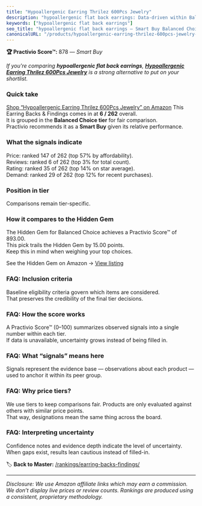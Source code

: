 ```yaml
---
title: "Hypoallergenic Earring Thrilez 600Pcs Jewelry"
description: "hypoallergenic flat back earrings: Data-driven within Balanced Choice ranking using the Practivio Score™. Positioned by quality, value, demand, findability, mo…"
keywords: ["hypoallergenic flat back earrings"]
seo_title: "hypoallergenic flat back earrings — Smart Buy Balanced Choice (2025)"
canonicalURL: "/products/hypoallergenic-earring-thrilez-600pcs-jewelry-B08JC9W2YT/"
---
```


**🏆 Practivio Score™:** 878 — _Smart Buy_


*If you're comparing **hypoallergenic flat back earrings**, **[Hypoallergenic Earring Thrilez 600Pcs Jewelry](https://www.amazon.com/dp/B08JC9W2YT?tag=practivio-20)** is a strong alternative to put on your shortlist.*
### Quick take
[Shop “Hypoallergenic Earring Thrilez 600Pcs Jewelry” on Amazon](https://www.amazon.com/dp/B08JC9W2YT?tag=practivio-20)
This Earring Backs & Findings comes in at **6 / 262** overall.  
It is grouped in the **Balanced Choice tier** for fair comparison.  
Practivio recommends it as a **Smart Buy** given its relative performance.

### What the signals indicate
Price: ranked 147 of 262 (top 57% by affordability).  
Reviews: ranked 6 of 262 (top 3% for total count).  
Rating: ranked 35 of 262 (top 14% on star average).  
Demand: ranked 29 of 262 (top 12% for recent purchases).

### Position in tier
Comparisons remain tier-specific.

### How it compares to the Hidden Gem
The Hidden Gem for Balanced Choice achieves a Practivio Score™ of 893.00.  
This pick trails the Hidden Gem by 15.00 points.  
Keep this in mind when weighing your top choices.  

See the Hidden Gem on Amazon → [View listing](https://www.amazon.com/dp/B083428HLR?tag=practivio-20)

### FAQ: Inclusion criteria
Baseline eligibility criteria govern which items are considered.  
That preserves the credibility of the final tier decisions.

### FAQ: How the score works
A Practivio Score™ (0–100) summarizes observed signals into a single number within each tier.  
If data is unavailable, uncertainty grows instead of being filled in.

### FAQ: What “signals” means here
Signals represent the evidence base — observations about each product — used to anchor it within its peer group.

### FAQ: Why price tiers?
We use tiers to keep comparisons fair. Products are only evaluated against others with similar price points.  
That way, designations mean the same thing across the board.

### FAQ: Interpreting uncertainty
Confidence notes and evidence depth indicate the level of uncertainty.  
When gaps exist, results lean cautious instead of filled-in.


🏷️ **Back to Master:** [/rankings/earring-backs-findings/](/rankings/earring-backs-findings/)

---
_Disclosure: We use Amazon affiliate links which may earn a commission. We don’t display live prices or review counts. Rankings are produced using a consistent, proprietary methodology._
